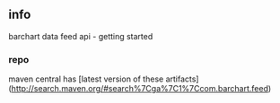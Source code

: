 <!--

    Copyright (C) 2011-2012 Barchart, Inc. <http://www.barchart.com/>

    All rights reserved. Licensed under the OSI BSD License.

    http://www.opensource.org/licenses/bsd-license.php

-->
## info

barchart data feed api - getting started

### repo

maven central has
[latest version of these artifacts]
(http://search.maven.org/#search%7Cga%7C1%7Ccom.barchart.feed)
